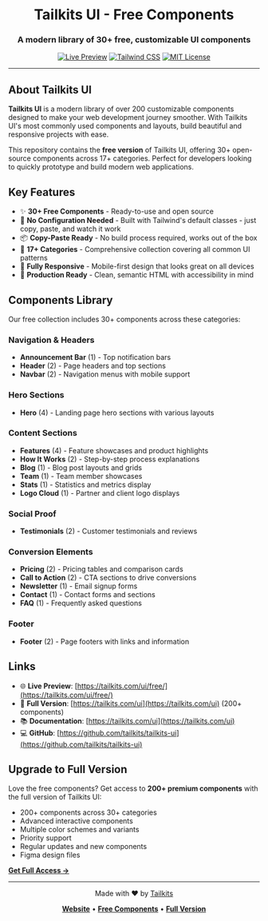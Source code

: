 <div align="center">

# Tailkits UI - Free Components

### A modern library of 30+ free, customizable UI components

[![Live Preview](https://img.shields.io/badge/Live-Preview-blue?style=for-the-badge)](https://tailkits.com/ui/free/)
[![Tailwind CSS](https://img.shields.io/badge/Tailwind-CSS-38B2AC?style=for-the-badge&logo=tailwind-css&logoColor=white)](https://tailwindcss.com)
[![MIT License](https://img.shields.io/badge/License-MIT-green.svg?style=for-the-badge)](https://opensource.org/licenses/MIT)

</div>

---

## About Tailkits UI

**Tailkits UI** is a modern library of over 200 customizable components designed to make your web development journey smoother. With Tailkits UI's most commonly used components and layouts, build beautiful and responsive projects with ease.

This repository contains the **free version** of Tailkits UI, offering 30+ open-source components across 17+ categories. Perfect for developers looking to quickly prototype and build modern web applications.

## Key Features

- ✨ **30+ Free Components** - Ready-to-use and open source
- 🚀 **No Configuration Needed** - Built with Tailwind's default classes - just copy, paste, and watch it work
- 📦 **Copy-Paste Ready** - No build process required, works out of the box
- 🎨 **17+ Categories** - Comprehensive collection covering all common UI patterns
- 📱 **Fully Responsive** - Mobile-first design that looks great on all devices
- 🎯 **Production Ready** - Clean, semantic HTML with accessibility in mind

## Components Library

Our free collection includes 30+ components across these categories:

### Navigation & Headers
- **Announcement Bar** (1) - Top notification bars
- **Header** (2) - Page headers and top sections
- **Navbar** (2) - Navigation menus with mobile support

### Hero Sections
- **Hero** (4) - Landing page hero sections with various layouts

### Content Sections
- **Features** (4) - Feature showcases and product highlights
- **How It Works** (2) - Step-by-step process explanations
- **Blog** (1) - Blog post layouts and grids
- **Team** (1) - Team member showcases
- **Stats** (1) - Statistics and metrics display
- **Logo Cloud** (1) - Partner and client logo displays

### Social Proof
- **Testimonials** (2) - Customer testimonials and reviews

### Conversion Elements
- **Pricing** (2) - Pricing tables and comparison cards
- **Call to Action** (2) - CTA sections to drive conversions
- **Newsletter** (1) - Email signup forms
- **Contact** (1) - Contact forms and sections
- **FAQ** (1) - Frequently asked questions

### Footer
- **Footer** (2) - Page footers with links and information

## Links

- 🌐 **Live Preview**: [https://tailkits.com/ui/free/](https://tailkits.com/ui/free/)
- 🚀 **Full Version**: [https://tailkits.com/ui](https://tailkits.com/ui) (200+ components)
- 📚 **Documentation**: [https://tailkits.com/ui](https://tailkits.com/ui)
- 💻 **GitHub**: [https://github.com/tailkits/tailkits-ui](https://github.com/tailkits/tailkits-ui)

## Upgrade to Full Version

Love the free components? Get access to **200+ premium components** with the full version of Tailkits UI:

- 200+ components across 30+ categories
- Advanced interactive components
- Multiple color schemes and variants
- Priority support
- Regular updates and new components
- Figma design files

[**Get Full Access →**](https://tailkits.com/ui)

---

<div align="center">

Made with ❤️ by [Tailkits](https://tailkits.com/ui)

**[Website](https://tailkits.com/ui)** • **[Free Components](https://tailkits.com/ui/free/)** • **[Full Version](https://tailkits.com/ui)**

</div>

